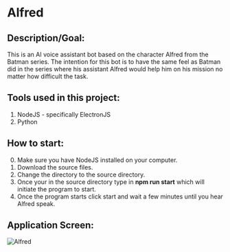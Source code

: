 # Alfred
## Description/Goal:
This is an AI voice assistant bot based on the character Alfred from the Batman series. The intention for this bot is to have the same feel as Batman did in the series where his assistant Alfred would help him on his mission no matter how difficult the task.
## Tools used in this project:
1. NodeJS - specifically ElectronJS
2. Python 
## How to start:
0. Make sure you have NodeJS installed on your computer.
1. Download the source files.
2. Change the directory to the source directory.
3. Once your in the source directory type in **npm run start** which will initiate the program to start.
4. Once the program starts click start and wait a few minutes until you hear Alfred speak.
## Application Screen: 
![Alfred](alfred-app.jpg)
